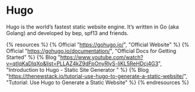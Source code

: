 # Hugo

Hugo is the world’s fastest static website engine. It’s written in Go (aka Golang) and developed by bep, spf13 and friends.

{% resources %}
  {% Official "https://gohugo.io/", "Official Website" %}
  {% Official "https://gohugo.io/documentation/", "Official Docs for Getting Started" %}
  {% Blog "https://www.youtube.com/watch?v=qtIqKaDlqXo&list=PLLAZ4kZ9dFpOnyRlyS-liKL5ReHDcj4G3", "Introduction to Hugo - Static Site Generator " %}
  {% Blog "https://thenewstack.io/tutorial-use-hugo-to-generate-a-static-website/", "Tutorial: Use Hugo to Generate a Static Website" %}
{% endresources %}
